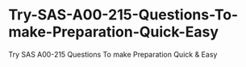 # Try-SAS-A00-215-Questions-To-make-Preparation-Quick-Easy
Try SAS A00-215 Questions To make Preparation Quick &amp; Easy
